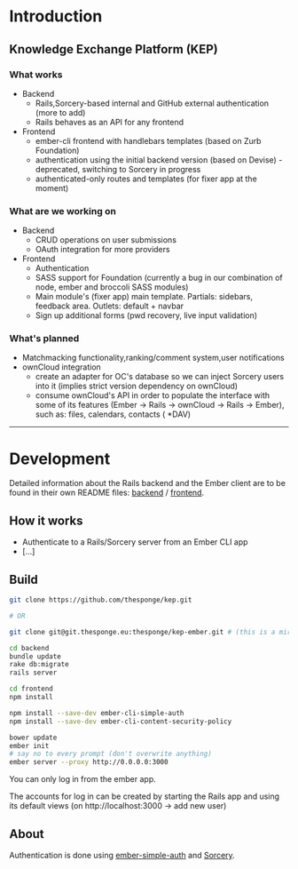 # Introduction

## Knowledge Exchange Platform (KEP)


### What works

* Backend
    * Rails,Sorcery-based internal and GitHub external authentication (more to add)
    * Rails behaves as an API for any frontend
* Frontend
    * ember-cli frontend with handlebars templates (based on Zurb Foundation)
    * authentication using the initial backend version (based on Devise) - deprecated, switching to Sorcery in progress
    * authenticated-only routes and templates (for fixer app at the moment)


### What are we working on

* Backend
    * CRUD operations on user submissions
    * OAuth integration for more providers
* Frontend
    * Authentication 
    * SASS support for Foundation (currently a bug in our combination of node, ember and broccoli SASS modules)
    * Main module's (fixer app) main template. Partials: sidebars, feedback area. Outlets: default + navbar
    * Sign up additional forms (pwd recovery, live input validation)

### What's planned
* Matchmacking functionality,ranking/comment system,user notifications 
* ownCloud integration
    * create an adapter for OC's database so we can inject Sorcery users into it (implies strict version dependency on ownCloud)
    * consume ownCloud's API in order to populate the interface with some of its features (Ember -> Rails -> ownCloud -> Rails -> Ember), such as: files, calendars, contacts ( *DAV) 

--------

# Development

Detailed information about the Rails backend and the Ember client are to be found in their own README files: [backend](https://github.com/thesponge/kep/tree/master/backend) / [frontend](https://github.com/thesponge/kep/tree/master/frontend).

## How it works

* Authenticate to a Rails/Sorcery server from an Ember CLI app
* [...]


## Build
```bash
git clone https://github.com/thesponge/kep.git

# OR

git clone git@git.thesponge.eu:thesponge/kep-ember.git # (this is a mirror)
```

```bash
cd backend
bundle update
rake db:migrate
rails server
```

```bash
cd frontend
npm install

npm install --save-dev ember-cli-simple-auth
npm install --save-dev ember-cli-content-security-policy

bower update
ember init
# say no to every prompt (don't overwrite anything)
ember server --proxy http://0.0.0.0:3000
```
You can only log in from the ember app.

The accounts for log in can be created by starting the Rails app and using its default views (on http://localhost:3000 -> add new user)

## About
Authentication is done using [ember-simple-auth](https://github.com/simplabs/ember-simple-auth) and [Sorcery](https://github.com/NoamB/sorcery).
